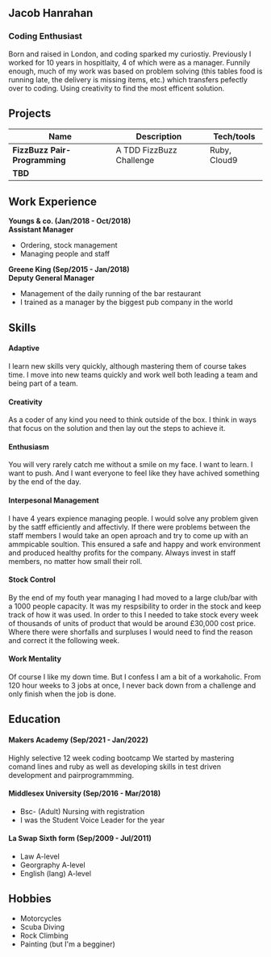 ## Jacob Hanrahan
### Coding Enthusiast

Born and raised in London, and coding sparked my curiostiy. Previously I worked for 10 years in hospitlaity, 4 of which were as a manager. Funnily enough, much of my work was based on problem solving (this tables food is running late, the delivery is missing items, etc.) which transfers pefectly over to coding. Using creativity to find the most efficent solution.

## Projects

| Name                         | Description              | Tech/tools        |
| ---------------------------- | ------------------------ | ----------------- |
| **FizzBuzz Pair-Programming**| A TDD FizzBuzz Challenge | Ruby, Cloud9      |
| **TBD**                      |                          |                   |


## Work Experience

**Youngs & co. (Jan/2018  - Oct/2018)  
Assistant Manager**
- Ordering, stock management
- Managing people and staff

**Greene King (Sep/2015 - Jan/2018)  
Deputy General Manager**
- Management of the daily running of the bar restaurant
- I trained as a manager by the biggest pub company in the world

## Skills

#### Adaptive
I learn new skills very quickly, although mastering them of course takes time. I move into new teams quickly and work well both leading a team and being part of a team.

#### Creativity
As a coder of any kind you need to think outside of the box. I think in ways that focus on the solution and then lay out the steps to achieve it.

#### Enthusiasm
You will very rarely catch me without a smile on my face. I want to learn. I want to push. And I want everyone to feel like they have achived something by the end of the day. 

#### Interpesonal Management
I have 4 years expience managing people. I would solve any problem given by the satff efficiently and affectivly. If there were problems between the staff members I would take an open aproach and try to come up with an ammpicable soultion. This ensured a safe and happy and work environment and produced healthy profits for the company. Always invest in staff members, no matter how small their roll.

#### Stock Control
By the end of my fouth year managing I had moved to a large club/bar with a 1000 people capacity. It was my respsibility to order in the stock and keep track of how it was used. In order to this I needed to take stock every week of thousands of  units of product that would be around £30,000 cost price. Where there were shorfalls and surpluses I would need to find the reason and correct it the following week.

#### Work Mentality
Of course I like my down time. But I confess I am a bit of a workaholic. From 120 hour weeks to 3 jobs at once, I never back down from a challenge and only finish when the job is done.


## Education

#### Makers Academy (Sep/2021 - Jan/2022)
Highly selective 12 week coding bootcamp
We started by mastering comand lines and ruby as well as developing skills in test driven development and pairprogrammming.

#### Middlesex University (Sep/2016 - Mar/2018)
- Bsc- (Adult) Nursing with registration
- I was the Student Voice Leader for the year
#### La Swap Sixth form (Sep/2009 - Jul/2011)
- Law A-level
- Georgraphy A-level
- English (lang) A-level


## Hobbies
- Motorcycles
- Scuba Diving
- Rock Climbing
- Painting (but I'm a begginer)
